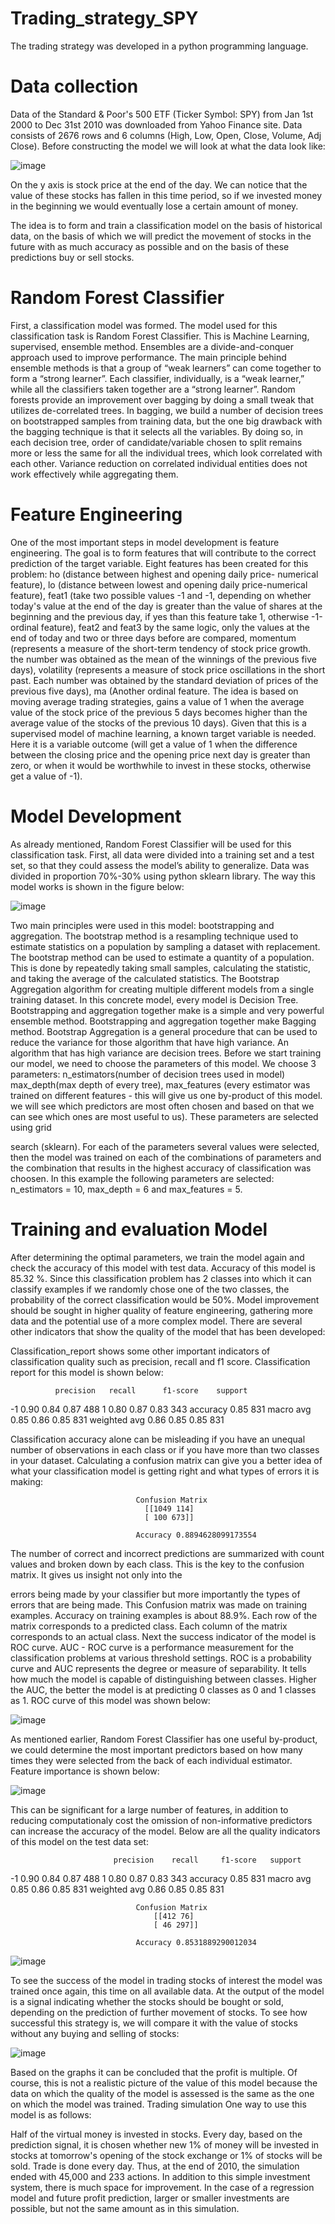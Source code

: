 # Trading_strategy_SPY
The trading strategy was developed in a python programming language.

# Data collection

Data of the Standard & Poor's 500 ETF (Ticker Symbol: SPY) from Jan 1st 2000 to Dec 31st 2010 was downloaded from Yahoo Finance site. Data consists of 2676 rows and 6 columns (High, Low, Open, Close, Volume, Adj Close).
Before constructing the model we will look at what the data look like:

![image](https://user-images.githubusercontent.com/53577768/185779923-bb8a9674-c8b1-4577-bd44-125e1b4cf19a.png)

On the y axis is stock price at the end of the day. We can notice that the value of these stocks has fallen in this time period, so if we invested money in the beginning we would eventually lose a certain amount of money.

The idea is to form and train a classification model on the basis of historical data, on the basis of which we will predict the movement of stocks in the future with as much accuracy as possible and on the basis of these predictions buy or sell stocks.

# Random Forest Classifier

First, a classification model was formed. The model used for this classification task is Random Forest Classifier. This is Machine Learning, supervised, ensemble method. Ensembles are a divide-and-conquer approach used to improve performance. The main principle behind ensemble methods is that a group of “weak learners” can come together to form a “strong learner”. Each classifier, individually, is a “weak learner,” while all the classifiers taken together are a “strong learner”. Random forests provide an improvement over bagging by doing a small tweak that utilizes de-correlated trees. In bagging, we build a number of decision trees on bootstrapped samples from training data, but the one big drawback with the bagging technique is that it selects all the variables. By doing so, in each decision tree, order of candidate/variable chosen to split remains more or less the same for all the individual trees, which look correlated with each other. Variance reduction on correlated individual entities does not work effectively while aggregating them.

# Feature Engineering

One of the most important steps in model development is feature engineering. The goal is to form features that will contribute to the correct prediction of the target variable. Eight features has been created for this problem: ho (distance between highest and opening daily price- numerical feature), lo (distance between lowest and opening daily price-numerical feature), feat1 (take two possible values -1 and -1, depending on whether today's value at the end of the day is greater than the value of shares at the beginning and the previous day, if yes than this feature take 1, otherwise -1-ordinal feature), feat2 and feat3 by the same logic, only the values at the end of today and two or three days before are compared, momentum (represents a measure of the short-term tendency of stock price growth. the number was obtained as the mean of the winnings of the previous five days), volatility (represents a measure of stock price oscillations in the short past. Each number was obtained by the standard deviation of prices of the previous five days), ma (Another ordinal feature. The idea is based on moving average trading strategies, gains a value of 1 when the average value of the stock price of the previous 5 days becomes higher than the average value of the stocks of the previous 10 days). Given that this is a supervised model of machine learning, a known target variable is needed. Here it is a variable outcome (will get a value of 1 when the difference between the closing price and the opening price next day is greater than zero, or when it would be worthwhile to invest in these stocks, otherwise get a value of -1).

# Model Development

As already mentioned, Random Forest Classifier will be used for this classification task. First, all data were divided into a training set and a test set, so that they could assess the model’s ability to generalize. Data was divided in proportion 70%-30% using python sklearn library.
The way this model works is shown in the figure below:

![image](https://user-images.githubusercontent.com/53577768/185780028-456f489e-27fc-48ad-bf4b-726f1e9fe691.png)

Two main principles were used in this model: bootstrapping and aggregation. The bootstrap method is a resampling technique used to estimate statistics on a population by sampling a dataset with replacement. The bootstrap method can be used to estimate a quantity of a population. This is done by repeatedly taking small samples, calculating the statistic, and taking the average of the calculated statistics. The Bootstrap Aggregation algorithm for creating multiple different models from a single training dataset. In this concrete model, every model is Decision Tree. Bootstrapping and aggregation together make is a simple and very powerful ensemble method. Bootstrapping and aggregation together make Bagging method. Bootstrap Aggregation is a general procedure that can be used to reduce the variance for those algorithm that have high variance. An algorithm that has high variance are decision trees.
Before we start training our model, we need to choose the parameters of this model. We choose 3 parameters: n_estimators(number of decision trees used in model) max_depth(max depth of every tree), max_features (every estimator was trained on different features - this will give us one by-product of this model. we will see which predictors are most often chosen and based on that we can see which ones are most useful to us). These parameters are selected using grid
 
search (sklearn). For each of the parameters several values were selected, then the model was trained on each of the combinations of parameters and the combination that results in the highest accuracy of classification was choosen. In this example the following parameters are selected: n_estimators = 10, max_depth = 6 and max_features = 5.

# Training and evaluation Model

After determining the optimal parameters, we train the model again and check the accuracy of this model with test data.
Accuracy of this model is 85.32 %. Since this classification problem has 2 classes into which it can classify examples if we randomly chose one of the two classes, the probability of the correct classification would be 50%. Model improvement should be sought in higher quality of feature engineering, gathering more data and the potential use of a more complex model.
There are several other indicators that show the quality of the model that has been developed:

Classification_report shows some other important indicators of classification quality such as precision, recall and f1 score. Classification report for this model is shown below:

	          precision	  recall	  f1-score	  support
-1	            0.90	       0.84	      0.87	      488
1	            0.80	       0.87	      0.83	      343
accuracy			                      0.85	      831
macro avg	    0.85	       0.86	      0.85	      831
weighted avg	    0.86	       0.85	      0.85	      831

Classification accuracy alone can be misleading if you have an unequal number of observations in each class or if you have more than two classes in your dataset.
Calculating a confusion matrix can give you a better idea of what your classification model is getting right and what types of errors it is making:

                                Confusion Matrix 
                                  [[1049 114]
                                  [ 100 673]]

                                Accuracy 0.8894628099173554
                                
The number of correct and incorrect predictions are summarized with count values and broken down by each class. This is the key to the confusion matrix. It gives us insight not only into the
 
errors being made by your classifier but more importantly the types of errors that are being made. This Confusion matrix was made on training examples. Accuracy on training examples is about 88.9%. Each row of the matrix corresponds to a predicted class. Each column of the matrix corresponds to an actual class.
Next the success indicator of the model is ROC curve. AUC - ROC curve is a performance measurement for the classification problems at various threshold settings. ROC is a probability curve and AUC represents the degree or measure of separability. It tells how much the model is capable of distinguishing between classes. Higher the AUC, the better the model is at predicting 0 classes as 0 and 1 classes as 1. ROC curve of this model was shown below:

![image](https://user-images.githubusercontent.com/53577768/185780197-14d41c3c-59b8-48ed-887a-944851f97958.png)

As mentioned earlier, Random Forest Classifier has one useful by-product, we could determine the most important predictors based on how many times they were selected from the back of each individual estimator. Feature importance is shown below:

![image](https://user-images.githubusercontent.com/53577768/185780212-f645b37b-846f-47c5-bbe5-28e8dda17c50.png)

This can be significant for a large number of features, in addition to reducing computationaly cost the omission of non-informative predictors can increase the accuracy of the model.
Below are all the quality indicators of this model on the test data set:

	                       precision	recall	   f1-score	  support
-1	                         0.90	         0.84	     0.87	    488
1	                         0.80	         0.87	     0.83	    343
accuracy			                             0.85	    831
macro avg	                 0.85	         0.86	     0.85	    831
weighted avg	                 0.86	         0.85	     0.85	    831

                                Confusion Matrix 
                                    [[412 76]
                                    [ 46 297]]

                                Accuracy 0.8531889290012034

![image](https://user-images.githubusercontent.com/53577768/185780744-040f420f-0ac6-42d6-93b7-8a5f6086273a.png)

To see the success of the model in trading stocks of interest the model was trained once again, this time on all available data. At the output of the model is a signal indicating whether the stocks should be bought or sold, depending on the prediction of further movement of stocks.
To see how successful this strategy is, we will compare it with the value of stocks without any buying and selling of stocks:

![image](https://user-images.githubusercontent.com/53577768/185780777-8e379c96-d56b-4a8d-8e25-2bf8175ffe7f.png)

Based on the graphs it can be concluded that the profit is multiple. Of course, this is not a realistic picture of the value of this model because the data on which the quality of the model is assessed is the same as the one on which the model was trained.
Trading simulation
One way to use this model is as follows:

Half of the virtual money is invested in stocks. Every day, based on the prediction signal, it is chosen whether new 1% of money will be invested in stocks at tomorrow's opening of the stock exchange or 1% of stocks will be sold. Trade is done every day.
Thus, at the end of 2010, the simulation ended with 45,000 and 233 actions. In addition to this simple investment system, there is much space for improvement. In the case of a regression model and future profit prediction, larger or smaller investments are possible, but not the same amount as in this simulation.




